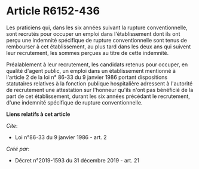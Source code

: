 # Article R6152-436

Les praticiens qui, dans les six années suivant la rupture conventionnelle, sont recrutés pour occuper un emploi dans
l'établissement dont ils ont perçu une indemnité spécifique de rupture conventionnelle sont tenus de rembourser à cet
établissement, au plus tard dans les deux ans qui suivent leur recrutement, les sommes perçues au titre de cette indemnité.

Préalablement à leur recrutement, les candidats retenus pour occuper, en qualité d'agent public, un emploi dans un
établissement mentionné à l'article 2 de la loi n° 86-33 du 9 janvier 1986 portant dispositions statutaires relatives à la
fonction publique hospitalière adressent à l'autorité de recrutement une attestation sur l'honneur qu'ils n'ont pas bénéficié
de la part de cet établissement, durant les six années précédant le recrutement, d'une indemnité spécifique de rupture
conventionnelle.

**Liens relatifs à cet article**

_Cite_:

  - Loi n°86-33 du 9 janvier 1986 - art. 2

_Créé par_:

  - Décret n°2019-1593 du 31 décembre 2019 - art. 21
